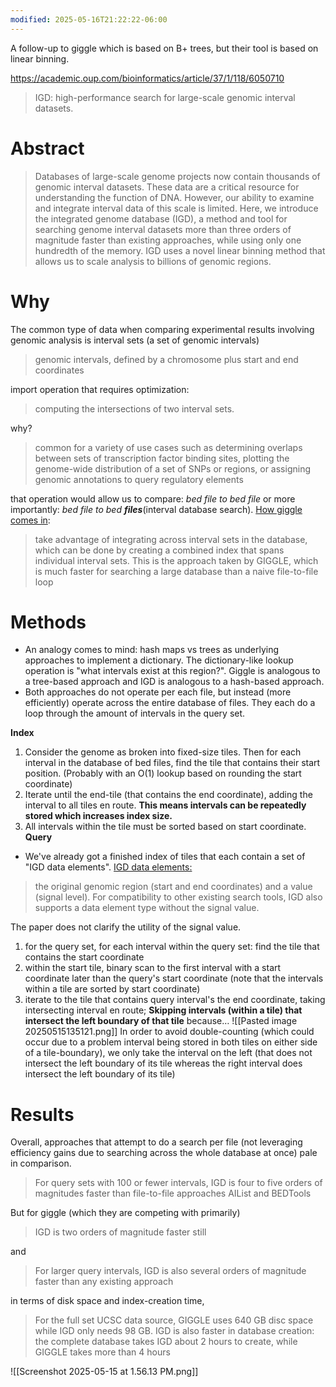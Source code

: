 ```yaml
---
modified: 2025-05-16T21:22:22-06:00
---
```

A follow-up to giggle which is based on B+ trees, but their tool is based on linear binning.

https://academic.oup.com/bioinformatics/article/37/1/118/6050710
> IGD: high-performance search for large-scale genomic interval datasets.
# Abstract
> Databases of large-scale genome projects now contain thousands of genomic interval datasets. These data are a critical resource for understanding the function of DNA. However, our ability to examine and integrate interval data of this scale is limited. Here, we introduce the integrated genome database (IGD), a method and tool for searching genome interval datasets more than three orders of magnitude faster than existing approaches, while using only one hundredth of the memory. IGD uses a novel linear binning method that allows us to scale analysis to billions of genomic regions.
# Why
The common type of data when comparing experimental results involving genomic analysis is interval sets (a set of genomic intervals)
> genomic intervals, defined by a chromosome plus start and end coordinates

import operation that requires optimization:
> computing the intersections of two interval sets.

why?
> common for a variety of use cases such as determining overlaps between sets of transcription factor binding sites, plotting the genome-wide distribution of a set of SNPs or regions, or assigning genomic annotations to query regulatory elements

that operation would allow us to compare: *bed file to bed file* or more importantly: *bed file to bed **files***(interval database search). <u>How giggle comes in</u>:
> take advantage of integrating across interval sets in the database, which can be done by creating a combined index that spans individual interval sets. This is the approach taken by GIGGLE, which is much faster for searching a large database than a naive file-to-file loop
# Methods
- An analogy comes to mind: hash maps vs trees as underlying approaches to implement a dictionary.
  The dictionary-like lookup operation is "what intervals exist at this region?". Giggle is analogous to a tree-based approach and IGD is analogous to a hash-based approach.
- Both approaches do not operate per each file, but instead (more efficiently) operate across the entire database of files. They each do a loop through the amount of intervals in the query set.

**Index**
1) Consider the genome as broken into fixed-size tiles. Then for each interval in the database of bed files, find the tile that contains their start position. (Probably with an O(1) lookup based on rounding the start coordinate)
2) Iterate until the end-tile (that contains the end coordinate), adding the interval to all tiles en route. **This means intervals can be repeatedly stored which increases index size.**
3) All intervals within the tile must be sorted based on start coordinate.
**Query**
- We've already got a finished index of tiles that each contain a set of "IGD data elements".
<u>IGD data elements:</u>
> the original genomic region (start and end coordinates) and a value (signal level). For compatibility to other existing search tools, IGD also supports a data element type without the signal value.

The paper does not clarify the utility of the signal value.

1) for the query set, for each interval within the query set:
   find the tile that contains the start coordinate
2) within the start tile, binary scan to the first interval with a start coordinate later than the query's start coordinate (note that the intervals within a tile are sorted by start coordinate)
3) iterate to the tile that contains query interval's the end coordinate, taking intersecting interval en route;
   **Skipping intervals (within a tile) that intersect the left boundary of that tile** because…
![[Pasted image 20250515135121.png]]
In order to avoid double-counting (which could occur due to a problem interval being stored in both tiles on either side of a tile-boundary), we only take the interval on the left (that does not intersect the left boundary of its tile whereas the right interval does intersect the left boundary of its tile)
# Results
Overall, approaches that attempt to do a search per file (not leveraging efficiency gains due to searching across the whole database at once) pale in comparison.
> For query sets with 100 or fewer intervals, IGD is four to five orders of magnitudes faster than file-to-file approaches AIList and BEDTools

But for giggle (which they are competing with primarily)
> IGD is two orders of magnitude faster still

and
> For larger query intervals, IGD is also several orders of magnitude faster than any existing approach

in terms of disk space and index-creation time,
> For the full set UCSC data source, GIGGLE uses 640 GB disc space while IGD only needs 98 GB. IGD is also faster in database creation: the complete database takes IGD about 2 hours to create, while GIGGLE takes more than 4 hours

![[Screenshot 2025-05-15 at 1.56.13 PM.png]]
